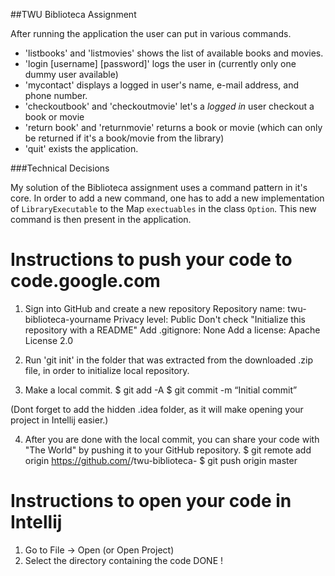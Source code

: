 ##TWU Biblioteca Assignment

After running the application the user can put in various commands.
- 'listbooks' and 'listmovies' shows the list of available books and movies.
- 'login [username] [password]' logs the user in (currently only one dummy user available)
- 'mycontact' displays a logged in user's name, e-mail address, and phone number.
- 'checkoutbook' and 'checkoutmovie' let's a _logged in_ user checkout a book or movie
- 'return book' and 'returnmovie' returns a book or movie (which can only be returned if it's a book/movie from the library)
- 'quit' exists the application.

###Technical Decisions

My solution of the Biblioteca assignment uses a command pattern in it's core. In order to add a new command, one has to add a new implementation of `LibraryExecutable` to the Map `exectuables` in the class `Option`. This new command is then present in the application.

Instructions to push your code to code.google.com
=================================================
1. Sign into GitHub and create a new repository
        Repository name: twu-biblioteca-yourname
        Privacy level: Public
        Don't check "Initialize this repository with a README"
        Add .gitignore: None
        Add a license: Apache License 2.0

2. Run 'git init' in the folder that was extracted from the downloaded .zip file, in order to
 initialize local repository.

3. Make a local commit.
    $ git add -A
    $ git commit -m “Initial commit”

(Dont forget to add the hidden .idea folder, as it will make opening your project in Intellij easier.)

4. After you are done with the local commit, you can share your code with "The World" by pushing it to your
 GitHub repository.
    $ git remote add origin https://github.com/<YOUR-GITHUB-USERNAME>/twu-biblioteca-<YOURNAME>
    $ git push origin master

Instructions to open your code in Intellij
==========================================
1. Go to File -> Open (or Open Project)
2. Select the directory containing the code
DONE !

